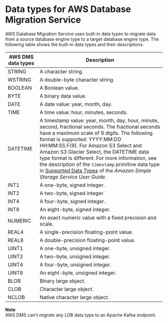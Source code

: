 # Data types for AWS Database Migration Service<a name="CHAP_Reference.DataTypes"></a>

AWS Database Migration Service uses built\-in data types to migrate data from a source database engine type to a target database engine type\. The following table shows the built\-in data types and their descriptions\.


|  AWS DMS data types  |  Description  | 
| --- | --- | 
|  STRING  |  A character string\.  | 
|  WSTRING  |  A double\-byte character string\.  | 
|  BOOLEAN  |  A Boolean value\.  | 
|  BYTE  |  A binary data value\.  | 
|  DATE  |  A date value: year, month, day\.  | 
|  TIME  |  A time value: hour, minutes, seconds\.  | 
|  DATETIME  |  A timestamp value: year, month, day, hour, minute, second, fractional seconds\. The fractional seconds have a maximum scale of 9 digits\. The following format is supported: YYYY:MM:DD HH:MM:SS\.F\(9\)\. For Amazon S3 Select and Amazon S3 Glacier Select, the DATETIME data type format is different\. For more information, see the description of the `timestamp` primitive data type in [ Supported Data Types](https://docs.aws.amazon.com/AmazonS3/latest/userguide/s3-glacier-select-sql-reference-data-types.html) of the *Amazon Simple Storage Service User Guide*\.  | 
|  INT1  |  A one\-byte, signed integer\.  | 
|  INT2  |  A two\-byte, signed integer\.  | 
|  INT4  |  A four\-byte, signed integer\.  | 
|  INT8  |  An eight\-byte, signed integer\.  | 
|  NUMERIC   |  An exact numeric value with a fixed precision and scale\.  | 
|  REAL4  |  A single\-precision floating\-point value\.  | 
|  REAL8  |  A double\-precision floating\-point value\.  | 
|  UINT1  |  A one\-byte, unsigned integer\.  | 
|  UINT2  |  A two\-byte, unsigned integer\.  | 
|  UINT4  |  A four\-byte, unsigned integer\.  | 
|  UINT8  |  An eight\-byte, unsigned integer\.  | 
|  BLOB  |   Binary large object\.  | 
|  CLOB  |  Character large object\.    | 
|  NCLOB  |  Native character large object\.    | 

**Note**  
AWS DMS can't migrate any LOB data type to an Apache Kafka endpoint\.